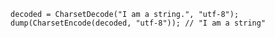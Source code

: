 ```luceescript+trycf
decoded = CharsetDecode("I am a string.", "utf-8"); 
dump(CharsetEncode(decoded, "utf-8")); // "I am a string"
```
